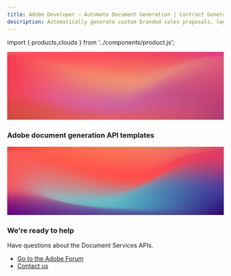 ```yaml
---
title: Adobe Developer — Automate Document Generation | Contract Generation | Adobe
description: Automatically generate custom branded sales proposals, legal contracts, and invoices from Word templates and your dynamic data. Learn more today.
---
```



import { products,clouds } from '../components/product.js';

<Hero slots="image, heading" layout="section" variant="fullwidth" headingOnly={true} containerHeight={1200} background="rgb(250, 105, 85)"/>

![bg-hero-doc-gen](images/bg-hero-doc-gen.jpeg)

### Adobe document generation API templates

<ProductCardGrid clouds={clouds} products={products} showName={true} showDescription={false} interaction={true} buttonName="Download" showBorder={false} imgHeight="1300" isCentered={true} theme="light"/>

<SummaryBlock slots="image, heading, text, buttons" theme="lightest" background="white" />

![summary block bg img](images/bg-hero.jpeg)

### We're ready to help 

Have questions about the Document Services APIs.

- [Go to the Adobe Forum](/src/pages/gettingstarted.md)
- [Contact us](https://www.adobe.com/in/creativecloud/business/teams.html)
